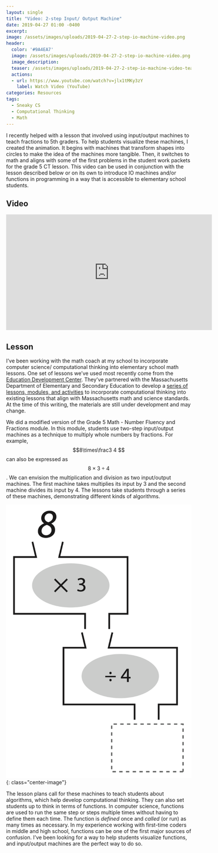 ```yaml
---
layout: single
title: "Video: 2-step Input/ Output Machine"
date: 2019-04-27 01:00 -0400
excerpt: 
image: /assets/images/uploads/2019-04-27-2-step-io-machine-video.png
header:
  color: '#9A4EA7'
  image: /assets/images/uploads/2019-04-27-2-step-io-machine-video.png
  image_description: 
  teaser: /assets/images/uploads/2019-04-27-2-step-io-machine-video-teaser.png
  actions:
  - url: https://www.youtube.com/watch?v=jlx1tMKy3zY
    label: Watch Video (YouTube)
categories: Resources
tags:
  - Sneaky CS
  - Computational Thinking
  - Math
---
```


I recently helped with a lesson that involved using input/output machines to teach fractions to 5th graders. To help students visualize these machines, I created the animation. It begins with machines that transform shapes into circles to make the idea of the machines more tangible. Then, it switches to math and aligns with some of the first problems in the student work packets for the grade 5 CT lesson. This video can be used in conjunction with the lesson described below or on its own to introduce IO machines and/or functions in programming in a way that is accessible to elementary school students.

## Video

<iframe width="560" height="315" src="https://www.youtube.com/embed/jlx1tMKy3zY" frameborder="0" allow="accelerometer; autoplay; encrypted-media; gyroscope; picture-in-picture" allowfullscreen></iframe>

## Lesson
I’ve been working with the math coach at my school to incorporate computer science/ computational thinking into elementary school math lessons. One set of lessons we’ve used most recently come from the [Education Development Center](*https://www.edc.org/*). They’ve partnered with the Massachusetts Department of Elementary and Secondary Education to develop a [series of lessons, modules, and activities](*https://sites.google.com/site/stemcwithct/products-services*) to incorporate computational thinking into existing lessons that align with Massachusetts math and science standards. At the time of this writing, the materials are still under development and may change.

We did a modified version of the Grade 5 Math - Number Fluency and Fractions module. In this module, students use two-step input/output machines as a technique to multiply whole numbers by fractions. For example, $$8\times\frac3 4 $$ can also be expressed as $$8\times3\div 4 $$. We can envision the multiplication and division as two input/output machines. The first machine takes multiplies its input by 3 and the second machine divides its input by 4. The lessons take students through a series of these machines, demonstrating different kinds of algorithms. 

![Two input/output machines stacked on top of each other. The first is a multiply by three machine and the second is divide by four. The output from the first machine falls into the input slot for the second machine. The number 8 is the slot for the input in the first machine.](/assets/images/uploads/2019-04-27-2-step-io-machine-video-teaser-worksheet.png){: class="center-image"}

The lesson plans call for these machines to teach students about algorithms, which help develop computational thinking. They can also set students up to think in terms of functions. In computer science, functions are used to run the same step or steps multiple times without having to define them each time. The function is *defined* once and *called* (or run) as many times as necessary. In my experience working with first-time coders in middle and high school, functions can be one of the first major sources of confusion. I’ve been looking for a way to help students visualize functions, and input/output machines are the perfect way to do so.
